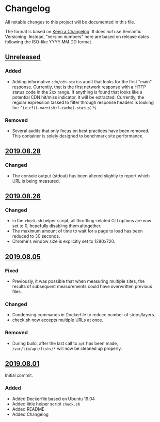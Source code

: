 # Changelog
All notable changes to this project will be documented in this file.

The format is based on [Keep a Changelog](https://keepachangelog.com/en/1.0.0/).
It does *not* use Semantic Versioning. Instead, "version numbers" here are based on
release dates following the ISO-like YYYY.MM.DD format.

## [Unreleased]
### Added
- Adding informative `cdn/cdn-status` audit that looks for the first "main" response. Currently,
  that is the first network response with a HTTP status code in the 2xx range. If anything is found
  that looks like a potential CDN hit/miss indicator, it will be extracted. Currently, the regular
  expression tasked to filter through response headers is looking for:
  `^(x|cf)(-varnish)?-cache(-status)?$`

### Removed
- Several audits that only focus on best practices have been removed. This container is solely
  designed to benchmark site performance.

## [2019.08.28]
### Changed
- The console output (stdout) has been altered slightly to report which URL is being measured.

## [2019.08.26]
### Changed
- In the `check.sh` helper script, all throttling-related CLI options are now set to 0,
  hopefully disabling them altogether.
- The maximum amount of time to wait for a page to load has been reduced to 30 seconds.
- Chrome's window size is explicitly set to 1280x720. 

## [2019.08.05]
### Fixed
- Previously, it was possible that when measuring multiple sites, the results of subsequent
  measurements could have overwritten previous files.

### Changed
- Condensing commands in Dockerfile to reduce number of steps/layers.
- check.sh now accepts multiple URLs at once.

### Removed
- During build, after the last call to `apt` has been made, `/var/lib/apt/lists/*` will now be
  cleaned up properly.

## [2019.08.01]
Initial commit.
### Added
- Added Dockerfile based on Ubuntu 19.04
- Added little helper script `check.sh`
- Added README
- Added Changelog

[Unreleased]: https://github.com/MrManny/lighthouse/compare/master...develop
[2019.08.28]: https://github.com/MrManny/lighthouse/compare/2019.08.26...2019.08.28
[2019.08.26]: https://github.com/MrManny/lighthouse/compare/2019.08.05...2019.08.26
[2019.08.05]: https://github.com/MrManny/lighthouse/compare/2019.08.01...2019.08.05
[2019.08.01]: https://github.com/MrManny/lighthouse/releases/tag/2019.08.01
